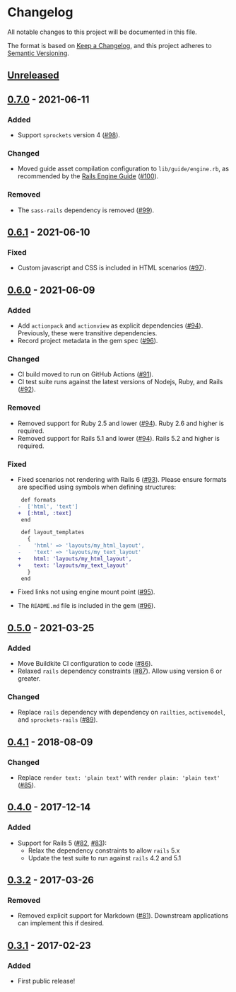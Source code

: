 # Changelog

All notable changes to this project will be documented in this file.

The format is based on [Keep a Changelog], and this project adheres to
[Semantic Versioning].

[Keep a Changelog]: https://keepachangelog.com/en/1.0.0/
[Semantic Versioning]: https://semver.org/spec/v2.0.0.html

## [Unreleased]

[Unreleased]: https://github.com/envato/guide/compare/v0.7.0...HEAD

## [0.7.0] - 2021-06-11

### Added

- Support `sprockets` version 4 ([#98]).

### Changed

- Moved guide asset compilation configuration to `lib/guide/engine.rb`, as
  recommended by the [Rails Engine Guide] ([#100]).

### Removed

- The `sass-rails` dependency is removed ([#99]).

[0.7.0]: https://github.com/envato/guide/compare/v0.6.1...v0.7.0
[#98]: https://github.com/envato/guide/pull/98
[#99]: https://github.com/envato/guide/pull/99
[#100]: https://github.com/envato/guide/pull/100
[Rails Engine Guide]: https://guides.rubyonrails.org/v6.1/engines.html#separate-assets-and-precompiling

## [0.6.1] - 2021-06-10

### Fixed

- Custom javascript and CSS is included in HTML scenarios ([#97]).

[0.6.1]: https://github.com/envato/guide/compare/v0.6.0...v0.6.1
[#97]: https://github.com/envato/guide/pull/97

## [0.6.0] - 2021-06-09

### Added

- Add `actionpack` and `actionview` as explicit dependencies ([#94]).
  Previously, these were transitive dependencies.
- Record project metadata in the gem spec ([#96]).

### Changed

- CI build moved to run on GitHub Actions ([#91]).
- CI test suite runs against the latest versions of Nodejs, Ruby, and Rails
  ([#92]).

### Removed

- Removed support for Ruby 2.5 and lower ([#94]). Ruby 2.6 and higher is
  required.
- Removed support for Rails 5.1 and lower ([#94]). Rails 5.2 and higher is
  required.

### Fixed

- Fixed scenarios not rendering with Rails 6 ([#93]). Please ensure formats are
  specified using symbols when defining structures:

  ```diff
   def formats
  -  ['html', 'text']
  +  [:html, :text]
   end

   def layout_templates
     {
  -    'html' => 'layouts/my_html_layout',
  -    'text' => 'layouts/my_text_layout'
  +    html: 'layouts/my_html_layout',
  +    text: 'layouts/my_text_layout'
     }
   end
  ```

- Fixed links not using engine mount point ([#95]).
- The `README.md` file is included in the gem ([#96]).

[0.6.0]: https://github.com/envato/guide/compare/v0.5.0...v0.6.0
[#91]: https://github.com/envato/guide/pull/91
[#92]: https://github.com/envato/guide/pull/92
[#93]: https://github.com/envato/guide/pull/93
[#94]: https://github.com/envato/guide/pull/94
[#95]: https://github.com/envato/guide/pull/95
[#96]: https://github.com/envato/guide/pull/96

## [0.5.0] - 2021-03-25

### Added

- Move Buildkite CI configuration to code ([#86]).
- Relaxed `rails` dependency constraints ([#87]). Allow using version 6 or
  greater.

### Changed

- Replace `rails` dependency with dependency on `railties`, `activemodel`, and
  `sprockets-rails` ([#89]).

[0.5.0]: https://github.com/envato/guide/compare/v0.4.1...v0.5.0
[#86]: https://github.com/envato/guide/pull/86
[#87]: https://github.com/envato/guide/pull/87
[#89]: https://github.com/envato/guide/pull/89

## [0.4.1] - 2018-08-09

### Changed

- Replace `render text: 'plain text'` with `render plain: 'plain text'`
  ([#85]).

[0.4.1]: https://github.com/envato/guide/compare/v0.4.0...v0.4.1
[#85]: https://github.com/envato/guide/pull/85

## [0.4.0] - 2017-12-14

### Added

- Support for Rails 5 ([#82], [#83]):
  - Relax the dependency constraints to allow `rails` 5.x
  - Update the test suite to run against `rails` 4.2 and 5.1

[0.4.0]: https://github.com/envato/guide/compare/v0.3.2...v0.4.0
[#82]: https://github.com/envato/guide/pull/82
[#83]: https://github.com/envato/guide/pull/83

## [0.3.2] - 2017-03-26

### Removed

- Removed explicit support for Markdown ([#81]). Downstream applications can
  implement this if desired.

[0.3.2]: https://github.com/envato/guide/compare/v0.3.1...v0.3.2
[#81]: https://github.com/envato/guide/pull/81

## [0.3.1] - 2017-02-23

### Added

- First public release!

[0.3.1]: https://github.com/envato/guide/releases/tag/v0.3.1
